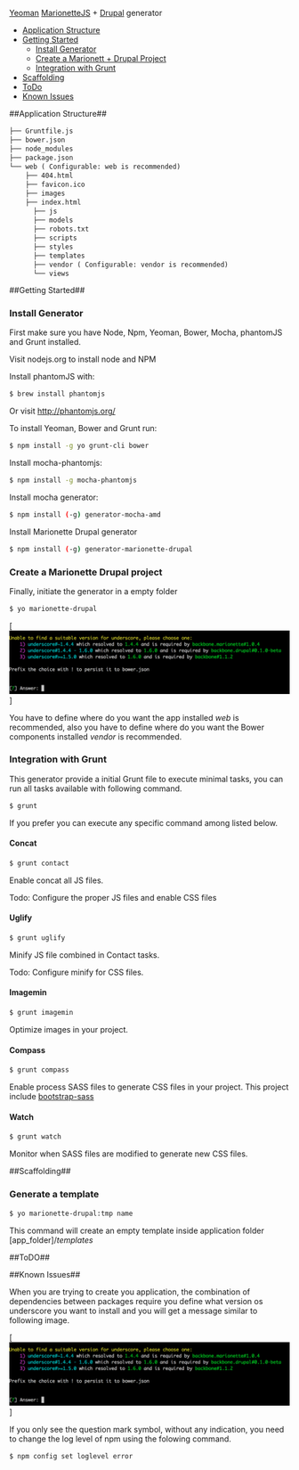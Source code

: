 [Yeoman](http://yeoman.io) [MarionetteJS](http://marionettejs.com) + [Drupal](drupical.org) generator


- [Application Structure](#application-structure)
- [Getting Started](#getting-started)
    - [Install Generator](#install-generator)
    - [Create a Marionett + Drupal Project](#create-a-marionette-drupal-project)
    - [Integration with Grunt](#integration-with-grunt)
- [Scaffolding](#scaffolding)
- [ToDo](#todo)
- [Known Issues](#known-issues)



##Application Structure##

```
├── Gruntfile.js
├── bower.json
├── node_modules
├── package.json
└── web ( Configurable: web is recommended)
    ├── 404.html
    ├── favicon.ico
    ├── images
    ├── index.html
	  ├── js
	  ├── models
	  ├── robots.txt
	  ├── scripts
	  ├── styles
	  ├── templates
	  ├── vendor ( Configurable: vendor is recommended)
	  └── views
```

##Getting Started##

### Install Generator

First make sure you have Node, Npm, Yeoman, Bower, Mocha, phantomJS and Grunt installed.

Visit nodejs.org to install node and NPM

Install phantomJS with:

```bash
$ brew install phantomjs
```
Or visit http://phantomjs.org/


To install Yeoman, Bower and Grunt run: 
```bash
$ npm install -g yo grunt-cli bower
```

Install mocha-phantomjs:

```bash
$ npm install -g mocha-phantomjs
```

Install mocha generator: 

```bash
$ npm install (-g) generator-mocha-amd
```

Install Marionette Drupal generator

```bash
$ npm install (-g) generator-marionette-drupal
```

### Create a Marionette Drupal project

Finally, initiate the generator in a empty folder

```bash
$ yo marionette-drupal
```

[![yeoman generator](https://raw.githubusercontent.com/enzolutions/generator-marionette-drupal/master/images/yo_marionette_drupal_resolving_conflict.png)]


You have to define where do you want the app installed *web* is recommended, also you have to define where do you want the Bower components installed *vendor* is recommended.

### Integration with Grunt

This generator provide a initial Grunt file to execute minimal tasks, you can run all tasks available with following command.

```bash
$ grunt
```

If you prefer you can execute any specific command among listed below.

#### Concat

```bash
$ grunt contact
```

Enable concat all JS files.

Todo: Configure the proper JS files and enable CSS files

#### Uglify

```bash
$ grunt uglify
```

Minify JS file combined in Contact tasks.

Todo: Configure minify for CSS files.

#### Imagemin

```bash
$ grunt imagemin
```

Optimize images in your project.

#### Compass

```bash
$ grunt compass
```

Enable process SASS files to generate CSS files in your project. This project include [bootstrap-sass](https://github.com/twbs/bootstrap-sass)

#### Watch

```bash
$ grunt watch
```

Monitor when SASS files are modified to generate new CSS files.

##Scaffolding##

### Generate a template

```bash
$ yo marionette-drupal:tmp name
```

This command will create an empty template inside application folder [app_folder]/*templates*

##ToDO##

##Known Issues##

When  you are trying to create you application, the combination of dependencies between packages require you define what version os underscore you want to install and you will get a message similar to following image.

[![yeoman generator](https://raw.githubusercontent.com/enzolutions/generator-marionette-drupal/master/images/yo_marionette_drupal_resolving_conflict.png)]

If you only see the question mark symbol, without any indication, you need to change the log level of npm using the folowing command.

```
$ npm config set loglevel error
```
